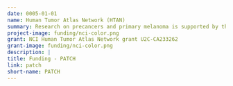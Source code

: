 ```yaml
---
date: 0005-01-01
name: Human Tumor Atlas Network (HTAN)
summary: Research on precancers and primary melanoma is supported by the the National Cancer Institute [Human Tumor Atlas Network](https://www.cancer.gov/research/key-initiatives/moonshot-cancer-initiative/implementation/human-tumor-atlas), a multi-center program within the National Cancer Institute that emerged from the Beau Biden Cancer Moonshot Initiative. HTAN aims to generate, publicly-accessible data on the spatial, genetic and epigenetic features of common human cancers and precancers.
project-image: funding/nci-color.png
grant: NCI Human Tumor Atlas Network grant U2C-CA233262
grant-image: funding/nci-color.png
description: |
title: Funding - PATCH
link: patch
short-name: PATCH
---
```

